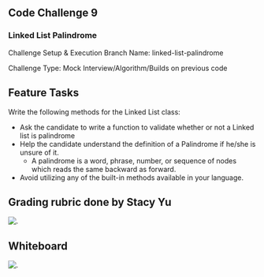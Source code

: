 ## Code Challenge 9

### Linked List Palindrome

Challenge Setup & Execution
Branch Name: linked-list-palindrome

Challenge Type: Mock Interview/Algorithm/Builds on previous code

## Feature Tasks

Write the following methods for the Linked List class:

* Ask the candidate to write a function to validate whether or not a Linked list is palindrome
* Help the candidate understand the definition of a Palindrome if he/she is unsure of it.
    * A palindrome is a word, phrase, number, or sequence of nodes which reads the same backward as forward.
* Avoid utilizing any of the built-in methods available in your language.

## Grading rubric done by Stacy Yu

![.](https://i.imgur.com/wHGUyI2.png)



## Whiteboard

![.](https://i.imgur.com/6rGJgNF.png)